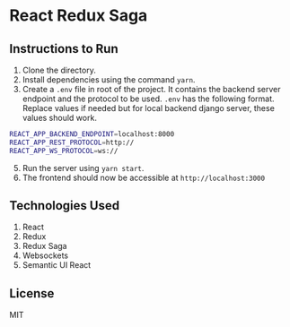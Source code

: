# React Redux Saga

## Instructions to Run

1. Clone the directory.
2. Install dependencies using the command `yarn`.
3. Create a `.env` file in root of the project. It contains the backend server endpoint and the protocol to be used. `.env` has the following format. Replace values if needed but for local backend django server, these values should work.
```bash
REACT_APP_BACKEND_ENDPOINT=localhost:8000
REACT_APP_REST_PROTOCOL=http://
REACT_APP_WS_PROTOCOL=ws://
```
5. Run the server using `yarn start`.
6. The frontend should now be accessible at `http://localhost:3000`

## Technologies Used
1. React
2. Redux
3. Redux Saga
4. Websockets
5. Semantic UI React

## License
MIT
